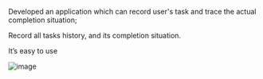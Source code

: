 Developed an application which can record user's task and trace the actual completion situation;

Record all tasks history, and its completion situation.

It’s easy to use

![image](https://github.com/JiananWen/Task-Track/try1.gif)


